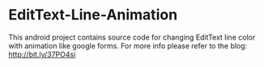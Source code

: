 # EditText-Line-Animation
This android project contains source code for changing EditText line color with animation like google forms.
For more info please refer to the blog: http://bit.ly/37PO4si
